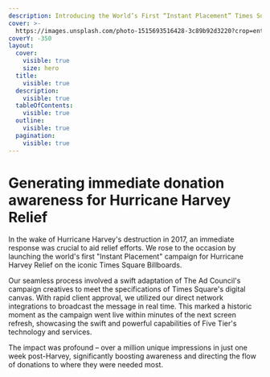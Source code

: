 ```yaml
---
description: Introducing the World’s First “Instant Placement” Times Square Billboard
cover: >-
  https://images.unsplash.com/photo-1515693516428-3c89b92d3220?crop=entropy&cs=srgb&fm=jpg&ixid=M3wxOTcwMjR8MHwxfHNlYXJjaHw2fHxOWUMlMjByYWlufGVufDB8fHx8MTY5OTAyNjgxMXww&ixlib=rb-4.0.3&q=85
coverY: -350
layout:
  cover:
    visible: true
    size: hero
  title:
    visible: true
  description:
    visible: true
  tableOfContents:
    visible: true
  outline:
    visible: true
  pagination:
    visible: true
---
```


# Generating immediate donation awareness for Hurricane Harvey Relief

In the wake of Hurricane Harvey's destruction in 2017, an immediate response was crucial to aid relief efforts. We rose to the occasion by launching the world's first "Instant Placement" campaign for Hurricane Harvey Relief on the iconic Times Square Billboards.

Our seamless process involved a swift adaptation of The Ad Council's campaign creatives to meet the specifications of Times Square's digital canvas. With rapid client approval, we utilized our direct network integrations to broadcast the message in real time. This marked a historic moment as the campaign went live within minutes of the next screen refresh, showcasing the swift and powerful capabilities of Five Tier's technology and services.

The impact was profound – over a million unique impressions in just one week post-Harvey, significantly boosting awareness and directing the flow of donations to where they were needed most.
